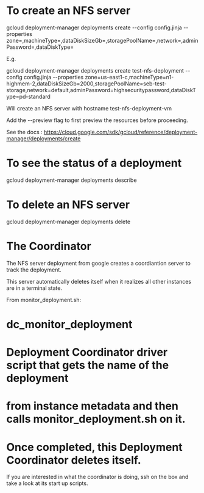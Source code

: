 To create an NFS server
=======================

gcloud deployment-manager deployments create <deployment name> --config config.jinja --properties zone=<str>,machineType=<str>,dataDiskSizeGb=<int>,storagePoolName=<str>,network=<str>,adminPassword=<str>,dataDiskType=<str>

E.g.

gcloud deployment-manager deployments create test-nfs-deployment --config config.jinja --properties zone=us-east1-c,machineType=n1-highmem-2,dataDiskSizeGb=2000,storagePoolName=seb-test-storage,network=default,adminPassword=highsecuritypassword,dataDiskType=pd-standard

Will create an NFS server with hostname test-nfs-deployment-vm

Add the --preview flag to first preview the resources before proceeding.  

See the docs : https://cloud.google.com/sdk/gcloud/reference/deployment-manager/deployments/create  

To see the status of a deployment
=================================

gcloud deployment-manager deployments describe <deployment name>

To delete an NFS server
=======================

gcloud deployment-manager deployments delete <deployment name>

The Coordinator
===============

The NFS server deployment from google creates a coordiantion server to track the deployment.

This server automatically deletes itself when it realizes all other instances are in a terminal state.

From monitor_deployment.sh:

# dc_monitor_deployment
#
# Deployment Coordinator driver script that gets the name of the deployment
# from instance metadata and then calls monitor_deployment.sh on it.
#
# Once completed, this Deployment Coordinator deletes itself.

If you are interested in what the coordinator is doing, ssh on the box and take a look at its start up scripts.
